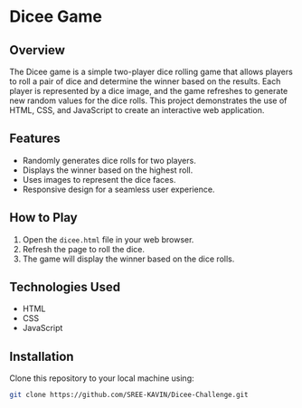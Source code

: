 ﻿# Dicee Game

## Overview
The Dicee game is a simple two-player dice rolling game that allows players to roll a pair of dice and determine the winner based on the results. Each player is represented by a dice image, and the game refreshes to generate new random values for the dice rolls. This project demonstrates the use of HTML, CSS, and JavaScript to create an interactive web application.

## Features
- Randomly generates dice rolls for two players.
- Displays the winner based on the highest roll.
- Uses images to represent the dice faces.
- Responsive design for a seamless user experience.

## How to Play
1. Open the `dicee.html` file in your web browser.
2. Refresh the page to roll the dice.
3. The game will display the winner based on the dice rolls.

## Technologies Used
- HTML
- CSS
- JavaScript

## Installation
Clone this repository to your local machine using:
```bash
git clone https://github.com/SREE-KAVIN/Dicee-Challenge.git

